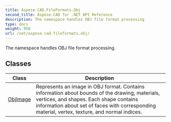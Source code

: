 ```yaml
---
title: Aspose.CAD.FileFormats.Obj
second_title: Aspose.CAD for .NET API Reference
description: The namespace handles OBJ file format processing
type: docs
weight: 950
url: /net/aspose.cad.fileformats.obj/
---
```

The namespace handles OBJ file format processing.

## Classes

| Class | Description |
| --- | --- |
| [ObjImage](./objimage/) | Represents an image in OBJ format. Contains information about bounds of the drawing, materials, vertices, and shapes. Each shape contains information about set of faces with corresponding material, vertex, texture, and normal indices. |


